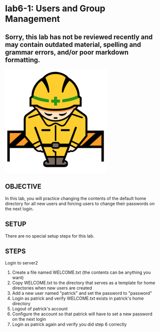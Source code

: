 # lab6-1: Users and Group Management
## Sorry, this lab has not be reviewed recently and may contain outdated material, spelling and grammar errors, and/or poor markdown formatting.

![Image of construction sign](../images/ConstructionSign.png)

## OBJECTIVE

In this lab, you will practice changing the contents of the default home
directory for all new users and forcing users to change their passwords on
the next login.

## SETUP

There are no special setup steps for this lab.

## STEPS

Login to server2

1.  Create a file named WELCOME.txt (the contents can be anything you want)
2.  Copy WELCOME.txt to the directory that serves as a template for home
    directories when new users are created
3.  Add a new user named "patrick" and set the password to "password"
4.  Login as patrick and verify WELCOME.txt exists in patrick's home directory
5.  Logout of patrick's account
6.  Configure the account so that patrick will have to set a new password on
    the next login
7.  Login as patrick again and verify you did step 6 correctly

